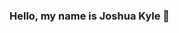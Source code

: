 ### Hello, my name is Joshua Kyle 👋

<!--
**shuakyle/shuakyle** is a ✨ _special_ ✨ repository because its `README.md` (this file) appears on your GitHub profile.

I'm a junior student studying Electronics and Communications Engineering at Cavite State University. Aside from that, i’m also passionate about learning Data Science and Artificial Intelligence!

- 🔭 I’m currently working on different python-related projects.
- 🌱 I’m currently learning Data Science and Artificial Intelligence.
- 👯 I’m looking to collaborate on projects related to my interests.
- 🤔 I’m looking for help with enhancing my knowledge on the technical aspects of Python Data Science and AI.
- 💬 Ask me about anything related to Tech!
- 📫 How to reach me: kylebeltran23@gmail.com
- 😄 Pronouns: he/him
- ⚡ Fun fact: My favorite fruit and color are orange!
-->
